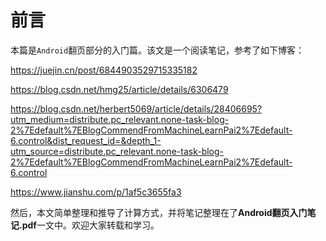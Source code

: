 # 前言

本篇是`Android`翻页部分的入门篇。该文是一个阅读笔记，参考了如下博客：

https://juejin.cn/post/6844903529715335182

https://blog.csdn.net/hmg25/article/details/6306479

https://blog.csdn.net/herbert5069/article/details/28406695?utm_medium=distribute.pc_relevant.none-task-blog-2%7Edefault%7EBlogCommendFromMachineLearnPai2%7Edefault-6.control&dist_request_id=&depth_1-utm_source=distribute.pc_relevant.none-task-blog-2%7Edefault%7EBlogCommendFromMachineLearnPai2%7Edefault-6.control

https://www.jianshu.com/p/1af5c3655fa3

然后，本文简单整理和推导了计算方式，并将笔记整理在了**Android翻页入门笔记.pdf**一文中。欢迎大家转载和学习。

